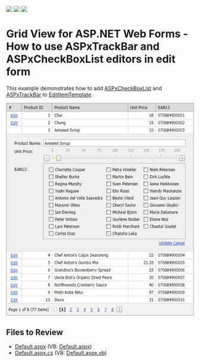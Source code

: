 <!-- default badges list -->
![](https://img.shields.io/endpoint?url=https://codecentral.devexpress.com/api/v1/VersionRange/128543525/15.1.3%2B)
[![](https://img.shields.io/badge/Open_in_DevExpress_Support_Center-FF7200?style=flat-square&logo=DevExpress&logoColor=white)](https://supportcenter.devexpress.com/ticket/details/E3804)
[![](https://img.shields.io/badge/📖_How_to_use_DevExpress_Examples-e9f6fc?style=flat-square)](https://docs.devexpress.com/GeneralInformation/403183)
<!-- default badges end -->

# Grid View for ASP.NET Web Forms - How to use ASPxTrackBar and ASPxCheckBoxList editors in edit form

This example demonstrates how to add [ASPxCheckBoxList](https://docs.devexpress.com/AspNet/DevExpress.Web.ASPxCheckBoxList) and [ASPxTrackBar](https://docs.devexpress.com/AspNet/DevExpress.Web.ASPxCheckBoxList) to [EditItemTemplate](https://docs.devexpress.com/AspNet/DevExpress.Web.GridViewDataColumn.EditItemTemplate).

![](grid-edit-form-with-trackbar.png)

## Files to Review

* [Default.aspx](./CS/WebSite/Default.aspx) (VB: [Default.aspx](./VB/WebSite/Default.aspx))
* [Default.aspx.cs](./CS/WebSite/Default.aspx.cs) (VB: [Default.aspx.vb](./VB/WebSite/Default.aspx.vb))
